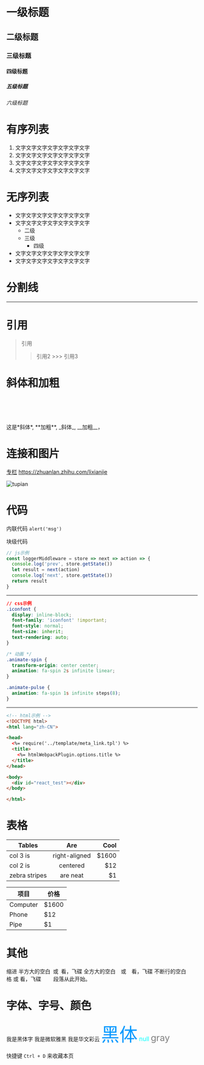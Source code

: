 # 一级标题

## 二级标题

### 三级标题

#### 四级标题

##### 五级标题

###### 六级标题

# 有序列表

1. 文字文字文字文字文字文字文字
2. 文字文字文字文字文字文字文字
3. 文字文字文字文字文字文字文字
4. 文字文字文字文字文字文字文字


# 无序列表

- 文字文字文字文字文字文字文字
- 文字文字文字文字文字文字文字
  - 二级
  - 三级
    - 四级
- 文字文字文字文字文字文字文字
- 文字文字文字文字文字文字文字


# 分割线
----


# 引用
> 引用
  >> 引用2
    >>> 引用3


# 斜体和加粗
<br />
<br />
<br />
<br />
这是*斜体*, **加粗**, _斜体_, __加粗__，


# 连接和图片
[专栏](https://zhuanlan.zhihu.com/lixianjie "深蓝的博客")
<https://zhuanlan.zhihu.com/lixianjie>

![tupian](https://github.com/qq1073830130/blog/blob/master/2018-10-14/img/7.jpg "示例图片")

# 代码
内联代码
`alert('msg')`

块级代码
``` js
// js示例
const loggerMiddleware = store => next => action => {
  console.log('prev', store.getState())
  let result = next(action)
  console.log('next', store.getState())
  return result
}
```

----

``` css
// css示例
.iconfont {
  display: inline-block;
  font-family: 'iconfont' !important;
  font-style: normal;
  font-size: inherit;
  text-rendering: auto;
}

/* 动画 */
.animate-spin {
  transform-origin: center center;
  animation: fa-spin 2s infinite linear;
}

.animate-pulse {
  animation: fa-spin 1s infinite steps(8);
}
```

----

``` html
<!-- html示例 -->
<!DOCTYPE html>
<html lang="zh-CN">

<head>
  <%= require('../template/meta_link.tpl') %>
  <title>
    <%= htmlWebpackPlugin.options.title %>
  </title>
</head>

<body>
  <div id="react_test"></div>
</body>

</html>
```

# 表格
| Tables        | Are           | Cool  |
| ------------- |:-------------:| -----:|
| col 3 is      | right-aligned | $1600 |
| col 2 is      | centered      |   $12 |
| zebra stripes | are neat      |    $1 |

项目     | 价格
-------- | ---
Computer | $1600
Phone    | $12
Pipe     | $1

# 其他
缩进
半方大的空白&ensp;或&#8194;看，飞碟
全方大的空白&emsp;或&#8195;看，飞碟
不断行的空白格&nbsp;或&#160;看，飞碟
&emsp;&emsp;段落从此开始。

# 字体、字号、颜色
<font face="黑体">我是黑体字</font>
<font face="微软雅黑">我是微软雅黑</font>
<font face="STCAIYUN">我是华文彩云</font>
<font color=#0099ff size=12 face="黑体">黑体</font>
<font color=#00ffff size=3>null</font>
<font color=gray size=5>gray</font>

快捷键 `Ctrl + D` 来收藏本页
